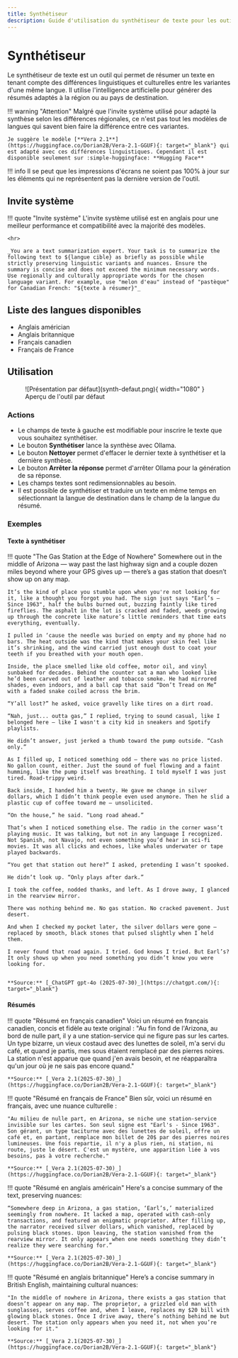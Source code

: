 ```yaml
---
title: Synthétiseur
description: Guide d'utilisation du synthétiseur de texte pour les outils linguistiques.
---
```


# Synthétiseur

Le synthétiseur de texte est un outil qui permet de résumer un texte en tenant compte des différences linguistiques et culturelles entre les variantes d'une même langue. Il utilise l'intelligence artificielle pour générer des résumés adaptés à la région ou au pays de destination.

!!! warning "Attention"
    Malgré que l'invite système utilisé pour adapté la synthèse selon les différences régionales, ce n'est pas tout les modèles de langues qui savent bien faire la différence entre ces variantes.

    Je suggère le modèle [**Vera 2.1**](https://huggingface.co/Dorian2B/Vera-2.1-GGUF){: target="_blank"} qui est adapté avec ces différences linguistiques. Cependant il est disponible seulement sur :simple-huggingface: **Hugging Face**


!!! info 
    Il se peut que les impressions d'écrans ne soient pas 100% à jour sur les éléments qui ne représentent pas la dernière version de l'outil.

## Invite système

!!! quote "Invite système"
    L'invite système utilisé est en anglais pour une meilleur performance et compatibilité avec la majorité des modèles.

    <hr>

    _You are a text summarization expert. Your task is to summarize the following text to ${langue cible} as briefly as possible while strictly preserving linguistic variants and nuances. Ensure the summary is concise and does not exceed the minimum necessary words. Use regionally and culturally appropriate words for the chosen language variant. For example, use "melon d'eau" instead of "pastèque" for Canadian French: "${texte à résumer}"_


## Liste des langues disponibles

- Anglais américian
- Anglais britannique
- Français canadien
- Français de France

## Utilisation


<figure markdown>
  ![Présentation par défaut](synth-defaut.png){ width="1080" }
  <figcaption>Aperçu de l'outil par défaut</figcaption>
</figure>

### Actions


- Le champs de texte à gauche est modifiable pour inscrire le texte que vous souhaitez synthétiser.
- Le bouton **Synthétiser** lance la synthèse avec Ollama.
- Le bouton **Nettoyer** permet d'effacer le dernier texte à synthétiser et la dernière synthèse.
- Le bouton **Arrêter la réponse** permet d'arrêter Ollama pour la génération de sa réponse.
- Les champs textes sont redimensionnables au besoin.
- Il est possible de synthétiser et traduire un texte en même temps en sélectionnant la langue de destination dans le champ de la langue du résumé.

### Exemples

#### Texte à synthétiser
!!! quote "The Gas Station at the Edge of Nowhere"
    Somewhere out in the middle of Arizona — way past the last highway sign and a couple dozen miles beyond where your GPS gives up — there’s a gas station that doesn’t show up on any map.

    It’s the kind of place you stumble upon when you're not looking for it, like a thought you forgot you had. The sign just says "Earl’s — Since 1963", half the bulbs burned out, buzzing faintly like tired fireflies. The asphalt in the lot is cracked and faded, weeds growing up through the concrete like nature’s little reminders that time eats everything, eventually.

    I pulled in ‘cause the needle was buried on empty and my phone had no bars. The heat outside was the kind that makes your skin feel like it’s shrinking, and the wind carried just enough dust to coat your teeth if you breathed with your mouth open.

    Inside, the place smelled like old coffee, motor oil, and vinyl sunbaked for decades. Behind the counter sat a man who looked like he’d been carved out of leather and tobacco smoke. He had mirrored shades, even indoors, and a ball cap that said “Don’t Tread on Me” with a faded snake coiled across the brim.

    “Y’all lost?” he asked, voice gravelly like tires on a dirt road.

    “Nah, just... outta gas,” I replied, trying to sound casual, like I belonged here — like I wasn't a city kid in sneakers and Spotify playlists.

    He didn’t answer, just jerked a thumb toward the pump outside. “Cash only.”

    As I filled up, I noticed something odd — there was no price listed. No gallon count, either. Just the sound of fuel flowing and a faint humming, like the pump itself was breathing. I told myself I was just tired. Road-trippy weird.

    Back inside, I handed him a twenty. He gave me change in silver dollars, which I didn’t think people even used anymore. Then he slid a plastic cup of coffee toward me — unsolicited.

    “On the house,” he said. “Long road ahead.”

    That’s when I noticed something else. The radio in the corner wasn’t playing music. It was talking, but not in any language I recognized. Not Spanish, not Navajo, not even something you’d hear in sci-fi movies. It was all clicks and echoes, like whales underwater or tape played backwards.

    “You get that station out here?” I asked, pretending I wasn’t spooked.

    He didn’t look up. “Only plays after dark.”

    I took the coffee, nodded thanks, and left. As I drove away, I glanced in the rearview mirror.

    There was nothing behind me. No gas station. No cracked pavement. Just desert.

    And when I checked my pocket later, the silver dollars were gone — replaced by smooth, black stones that pulsed slightly when I held them.

    I never found that road again. I tried. God knows I tried. But Earl’s? It only shows up when you need something you didn’t know you were looking for.


    **Source:** [_ChatGPT gpt-4o (2025-07-30)_](https://chatgpt.com/){: target="_blank"}


#### Résumés

<div class="grid cards" markdown>

!!! quote "Résumé en français canadien"
    Voici un résumé en français canadien, concis et fidèle au texte original :
    "Au fin fond de l'Arizona, au bord de nulle part, il y a une station-service qui ne figure pas sur les cartes. Un type bizarre, un vieux costaud avec des lunettes de soleil, m'a servi du café, et quand je partis, mes sous étaient remplacé par des pierres noires. La station n'est apparue que quand j'en avais besoin, et ne réapparaîtra qu'un jour où je ne sais pas encore quand."

    **Source:** [_Vera 2.1(2025-07-30)_](https://huggingface.co/Dorian2B/Vera-2.1-GGUF){: target="_blank"}
!!! quote "Résumé en français de France"
    Bien sûr, voici un résumé en français, avec une nuance culturelle :

    "Au milieu de nulle part, en Arizona, se niche une station-service invisible sur les cartes. Son seul signe est "Earl's - Since 1963". Son gérant, un type taciturne avec des lunettes de soleil, offre un café et, en partant, remplace mon billet de 20$ par des pierres noires lumineuses. Une fois repartie, il n'y a plus rien, ni station, ni route, juste le désert. C'est un mystère, une apparition liée à vos besoins, pas à votre recherche."

    **Source:** [_Vera 2.1(2025-07-30)_](https://huggingface.co/Dorian2B/Vera-2.1-GGUF){: target="_blank"}

!!! quote "Résumé en anglais américain"
    Here's a concise summary of the text, preserving nuances:

    “Somewhere deep in Arizona, a gas station, ‘Earl’s,’ materialized seemingly from nowhere. It lacked a map, operated with cash-only transactions, and featured an enigmatic proprietor. After filling up, the narrator received silver dollars, which vanished, replaced by pulsing black stones. Upon leaving, the station vanished from the rearview mirror. It only appears when one needs something they didn’t realize they were searching for.”

    **Source:** [_Vera 2.1(2025-07-30)_](https://huggingface.co/Dorian2B/Vera-2.1-GGUF){: target="_blank"}
!!! quote "Résumé en anglais britannique"
    Here’s a concise summary in British English, maintaining cultural nuances:

    "In the middle of nowhere in Arizona, there exists a gas station that doesn’t appear on any map. The proprietor, a grizzled old man with sunglasses, serves coffee and, when I leave, replaces my $20 bill with glowing black stones. Once I drive away, there’s nothing behind me but desert. The station only appears when you need it, not when you’re looking for it."

    **Source:** [_Vera 2.1(2025-07-30)_](https://huggingface.co/Dorian2B/Vera-2.1-GGUF){: target="_blank"}

</div>








